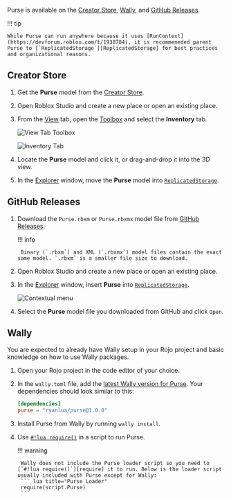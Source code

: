 Purse is available on the [Creator Store], [Wally], and [GitHub Releases].

!!! tip

    While Purse can run anywhere because it uses [RunContext](https://devforum.roblox.com/t/1938784), it is recommeneded parent Purse to [`ReplicatedStorage`][ReplicatedStorage] for best practices and organizational reasons.

  [Creator Store]: https://create.roblox.com/store/asset/112061170330936
  [Wally]: https://wally.run/package/ryanlua/purse
  [GitHub Releases]: https://github.com/RyanLua/Purse/releases
  [ReplicatedStorage]: https://create.roblox.com/docs/reference/engine/classes/ReplicatedStorage

## Creator Store

1. Get the **Purse** model from the [Creator Store].

1. Open Roblox Studio and create a new place or open an existing place.

1. From the [View] tab, open the [Toolbox] and select the **Inventory** tab.

    ![View Tab Toolbox](https://prod.docsiteassets.roblox.com/assets/studio/general/View-Tab-Toolbox.png)

    ![Inventory Tab](https://prod.docsiteassets.roblox.com/assets/studio/toolbox/Inventory-Tab.png)

1. Locate the **Purse** model and click it, or drag-and-drop it into the 3D view.

1. In the [Explorer] window, move the **Purse** model into [`ReplicatedStorage`][ReplicatedStorage].

  [View]: https://create.roblox.com/docs/studio/view-tab
  [Toolbox]: https://create.roblox.com/docs/projects/assets/toolbox
  [Explorer]: https://create.roblox.com/docs/studio/explorer

## GitHub Releases

1. Download the `Purse.rbxm` or `Purse.rbxmx` model file from [GitHub Releases].

    !!! info

        Binary (`.rbxm`) and XML (`.rbxmx`) model files contain the exact same model. `.rbxm` is a smaller file size to download.

1. Open Roblox Studio and create a new place or open an existing place.

1. In the [Explorer] window, insert **Purse** into [`ReplicatedStorage`][ReplicatedStorage].

    ![Contextual menu](https://prod.docsiteassets.roblox.com/assets/studio/explorer/Context-Menu-Service.png.webp)

1. Select the **Purse** model file you downloaded from GitHub and click `Open`.

## Wally

You are expected to already have Wally setup in your Rojo project and basic knowledge on how to use Wally packages.

1. Open your Rojo project in the code editor of your choice.

1. In the `wally.toml` file, add the [latest Wally version for Purse][Wally]. Your dependencies should look similar to this:

    ``` toml title="wally.toml"
    [dependencies]
    purse = "ryanlua/purse@1.0.0"
    ```

1. Install Purse from Wally by running `wally install`.

1. Use [`#!lua require()`][require] in a script to run Purse.

    !!! warning

        Wally does not include the Purse loader script so you need to [`#!lua require()`][require] it to run. Below is the loader script usually included with Purse except for Wally:
        ``` lua title="Purse Loader"
        require(script.Purse)
        ```

  [require]: https://create.roblox.com/docs/reference/engine/globals/LuaGlobals#require
